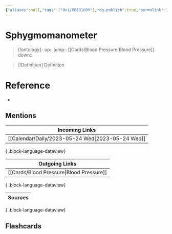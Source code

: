 ```yaml
---
{"aliases":null,"tags":["Uni/HBIO1009"],"dg-publish":true,"permalink":"/cards/sphygmomanometer/","dgPassFrontmatter":true}
---
```


# Sphygmomanometer

> [!ontology]-
> up:: 
> jump:: [[Cards/Blood Pressure\|Blood Pressure]]
> down:: 

> [!Definition] Definition
> 

# Reference
- 

## Mentions

| Incoming Links                                       |
| ---------------------------------------------------- |
| [[Calendar/Daily/2023-05-24 Wed\|2023-05-24 Wed]] |

{ .block-language-dataview}

| Outgoing Links                              |
| ------------------------------------------- |
| [[Cards/Blood Pressure\|Blood Pressure]] |

{ .block-language-dataview}

| Sources |
| ------- |

{ .block-language-dataview}

## Flashcards 
